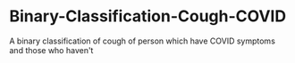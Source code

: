 # Binary-Classification-Cough-COVID
A binary classification of cough of person which have COVID symptoms and those who haven't
